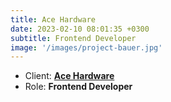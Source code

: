 ```yaml
---
title: Ace Hardware
date: 2023-02-10 08:01:35 +0300
subtitle: Frontend Developer
image: '/images/project-bauer.jpg'
---
```


<!-- -->

<ul class="list-inline item-details">
    <li>Client:
        <strong><a href="https://www.acehardware.com/">Ace Hardware</a>
        </strong>
    </li>
    <li>Role:
        <strong>Frontend Developer</strong>
    </li>
</ul>